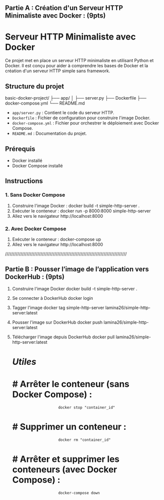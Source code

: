 ## Partie A : Création d'un Serveur HTTP Minimaliste avec Docker : (9pts) 

# Serveur HTTP Minimaliste avec Docker

Ce projet met en place un serveur HTTP minimaliste en utilisant Python et Docker. Il est conçu pour aider à comprendre les bases de Docker et la création d'un serveur HTTP simple sans framework.

## Structure du projet

basic-docker-project/
├── app/
│ ├── server.py
├── Dockerfile
├── docker-compose.yml
└── README.md


- `app/server.py` : Contient le code du serveur HTTP.
- `Dockerfile` : Fichier de configuration pour construire l'image Docker.
- `docker-compose.yml` : Fichier pour orchestrer le déploiement avec Docker Compose.
- `README.md` : Documentation du projet.

## Prérequis
- Docker installé
- Docker Compose installé

## Instructions


### 1. Sans Docker Compose
1. Construire l'image Docker :
    docker build -t simple-http-server .
2. Exécuter le conteneur :
    docker run -p 8000:8000 simple-http-server
3. Allez vers le navigateur
    http://localhost:8000
### 2. Avec Docker Compose
1. Exécuter le conteneur :
    docker-compose up
2. Allez vers le navigateur
    http://localhost:8000

///////////////////////////////////////////////////////////////////////////////


## Partie B : Pousser l’image de l’application vers DockerHub : (9pts)
1. Construire l'image Docker
    docker build -t simple-http-server .
2. Se connecter à DockerHub
    docker login
3. Tagger l'image
    docker tag simple-http-server lamina26/simple-http-server:latest
4. Pousser l'image sur DockerHub
    docker push lamina26/simple-http-server:latest
5. Télécharger l'image depuis DockerHub
    docker pull lamina26/simple-http-server:latest

    #                        *****Utiles*****
    #            #  Arrêter le conteneur (sans Docker Compose) :
                            docker stop "container_id"
    #             #  Supprimer un conteneur :
                            docker rm "container_id"
    #             #  Arrêter et supprimer les conteneurs (avec Docker Compose) :
                            docker-compose down

#
